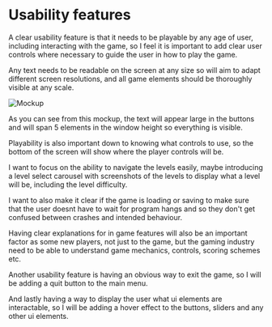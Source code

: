 

# Usability features

A clear usability feature is that it needs to be playable by any age of user, including interacting with the game, so I feel it is important to add clear user controls where necessary to guide the user in how to play the game.

Any text needs to be readable on the screen at any size so will aim to adapt different screen resolutions, and all game elements should be thoroughly visible at any scale.

![Mockup](https://i.imgur.com/EsG3Ub1.png)

As you can see from this mockup, the text will appear large in the buttons and will span 5 elements in the window height so everything is visible.

Playability is also important down to knowing what controls to use, so the bottom of the screen will show where the player controls will be.

I want to focus on the ability to navigate the levels easily, maybe introducing a level select carousel with screenshots of the levels to display what a level will be, including the level difficulty.

I want to also make it clear if the game is loading or saving to make sure that the user doesnt have to wait for program hangs and so they don't get confused between crashes and intended behaviour.

Having clear explanations for in game features will also be an important factor as some new players, not just to the game, but the gaming industry need to be able to understand game mechanics, controls, scoring schemes etc.

Another usability feature is having an obvious way to exit the game, so I will be adding a quit button to the main menu.

And lastly having a way to display the user what ui elements are interactable, so I will be adding a hover effect to the buttons, sliders and any other ui elements.

